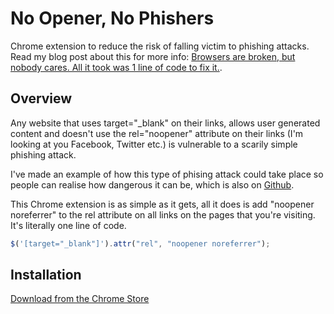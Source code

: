 # No Opener, No Phishers
Chrome extension to reduce the risk of falling victim to phishing attacks. Read my blog post about this for more info: [Browsers are broken, but nobody cares. All it took was 1 line of code to fix it.](https://medium.com/@Jamie_Farrelly/browsers-are-broken-but-nobody-cares-all-it-took-was-1-line-of-code-to-fix-it-f8af13c18cff).

Overview
--------------------------

Any website that uses target="_blank" on their links, allows user generated content and doesn't use the rel="noopener" attribute on 
their links (I'm looking at you Facebook, Twitter etc.) is vulnerable to a scarily simple phishing attack.

I've made an example of how this type of phising attack could take place so people can realise how dangerous it can be, which is also
on [Github](https://github.com/JamieFarrelly/Rel-NoOpener-Example).

This Chrome extension is as simple as it gets, all it does is add "noopener noreferrer" to the rel attribute on all links on the pages
that you're visiting. It's literally one line of code.
```javascript
$('[target="_blank"]').attr("rel", "noopener noreferrer");
```


Installation
--------------------------
[Download from the Chrome Store](https://chrome.google.com/webstore/detail/hieejlcohhkjbpiihgphcnaaiehphike)
